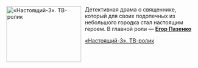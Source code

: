 <!--2025-04-20 22:37:53-->
<div class="yb">
  <div class="rss kino_kino"><a href="https://www.kino-teatr.ru/video/48790/" title="«Настоящий-3». ТВ-ролик"><img src="https://www.kino-teatr.ru/video/0/9/48790/poster.jpg" width="196" height="147" align="left" hspace="5" style="margin: 0px 10px 0px 5px" alt="«Настоящий-3». ТВ-ролик"/></a>Детективная драма о священнике, который для своих подопечных из небольшого городка стал настоящим героем. В главной роли — <a href=https://www.kino-teatr.ru/kino/acter/m/ros/3233/bio/ target=_blank><strong>Егор Пазенко</strong></a> <p class="titl"><a href="https://www.kino-teatr.ru/video/48790/">«Настоящий-3». ТВ-ролик</a></p></div>
</div>
